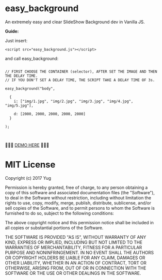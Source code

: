 # easy_background

An extremely easy and clear SlideShow Background dev in Vanilla JS.

<strong>Guide:</strong>

Just insert:

```
<script src="easy_background.js"></script>
```

and call easy_background:

```

// FIRST CHOOSE THE CONTAINER (selector), AFTER SET THE IMAGE AND THEN THE DELAY TIME.
// IF YOU DON'T SET A DELAY TIME, THE SCRIPT TAKE A DELAY TIME OF 3s.

easy_background("body",

  {
	i: ["img/1.jpg", "img/2.jpg", "img/3.jpg", "img/4.jpg", "img/5.jpg"],

	d: [2000, 2000, 2000, 2000, 2000]
  }

);
```
<br>

<p>💾💾💾 <a href="http://www.testersite.it/github/easy_background/v3/">DEMO HERE</a> 💾💾💾</p>


# MIT License

Copyright (c) 2017 Yug

Permission is hereby granted, free of charge, to any person obtaining a copy
of this software and associated documentation files (the "Software"), to deal
in the Software without restriction, including without limitation the rights
to use, copy, modify, merge, publish, distribute, sublicense, and/or sell
copies of the Software, and to permit persons to whom the Software is
furnished to do so, subject to the following conditions:

The above copyright notice and this permission notice shall be included in all
copies or substantial portions of the Software.

THE SOFTWARE IS PROVIDED "AS IS", WITHOUT WARRANTY OF ANY KIND, EXPRESS OR
IMPLIED, INCLUDING BUT NOT LIMITED TO THE WARRANTIES OF MERCHANTABILITY,
FITNESS FOR A PARTICULAR PURPOSE AND NONINFRINGEMENT. IN NO EVENT SHALL THE
AUTHORS OR COPYRIGHT HOLDERS BE LIABLE FOR ANY CLAIM, DAMAGES OR OTHER
LIABILITY, WHETHER IN AN ACTION OF CONTRACT, TORT OR OTHERWISE, ARISING FROM,
OUT OF OR IN CONNECTION WITH THE SOFTWARE OR THE USE OR OTHER DEALINGS IN THE
SOFTWARE.
